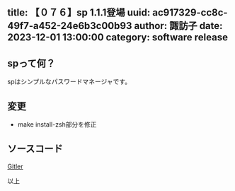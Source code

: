 title: 【０７６】sp 1.1.1登場
uuid: ac917329-cc8c-49f7-a452-24e6b3c00b93
author: 諏訪子
date: 2023-12-01 13:00:00
category: software release
----
## spって何？
spはシンプルなパスワードマネージャです。

## 変更
* make install-zsh部分を修正

## ソースコード
[Gitler](https://gitler.moe/suwako/sp)

以上
